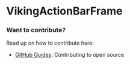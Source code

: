 # VikingActionBarFrame


### Want to contribute?

Read up on how to contribute here:

* [GitHub Guides](https://guides.github.com/activities/contributing-to-open-source/): Contributing to open source
